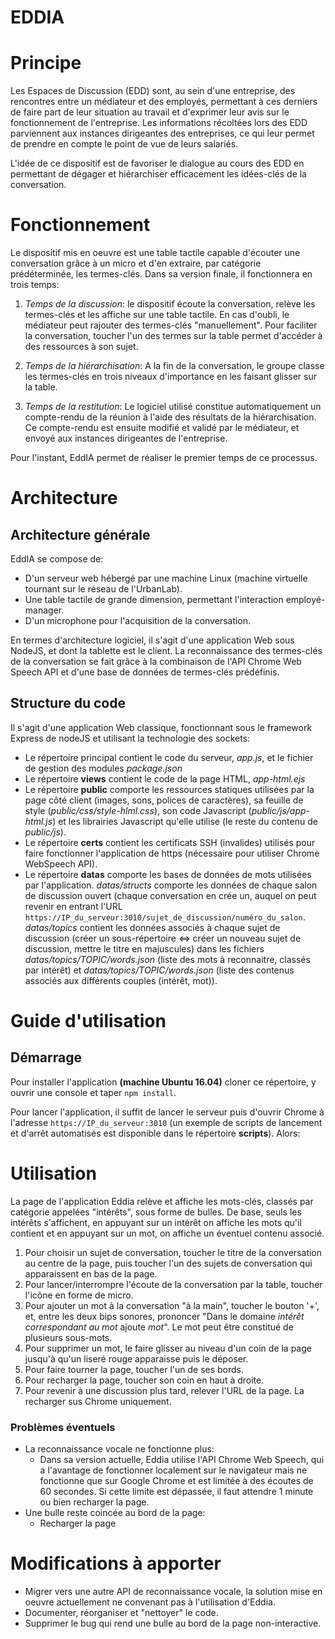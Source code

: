 # EDDIA #

# Principe #

Les Espaces de Discussion (EDD) sont, au sein d'une entreprise, des rencontres entre un médiateur et des employés, permettant à ces derniers de faire part de leur situation au travail et d'exprimer leur avis sur le fonctionnement de l'entreprise. Les informations récoltées lors des EDD parviennent aux instances dirigeantes des entreprises, ce qui leur permet de prendre en compte le point de vue de leurs salariés.

L'idée de ce dispositif est de favoriser le dialogue au cours des EDD en permettant de dégager et hiérarchiser efficacement les idées-clés de la conversation.

# Fonctionnement #

Le dispositif mis en oeuvre est une table tactile capable d'écouter une conversation grâce à un micro et d'en extraire, par catégorie prédéterminée, les termes-clés. Dans sa version finale, il fonctionnera en trois temps:

1. *Temps de la discussion*: le dispositif écoute la conversation, relève les termes-clés et les affiche sur une table tactile. En cas d'oubli, le médiateur peut rajouter des termes-clés "manuellement". Pour faciliter la conversation, toucher l'un des termes sur la table permet d'accéder à des ressources à son sujet.

2. *Temps de la hiérarchisation*: A la fin de la conversation, le groupe classe les termes-clés en trois niveaux d'importance en les faisant glisser sur la table.

3. *Temps de la restitution*: Le logiciel utilisé constitue automatiquement un compte-rendu de la réunion à l'aide des résultats de la hiérarchisation. Ce compte-rendu est ensuite modifié et validé par le médiateur, et envoyé aux instances dirigeantes de l'entreprise.

Pour l'instant, EddIA permet de réaliser le premier temps de ce processus.

# Architecture #

## Architecture générale ##

EddIA se compose de:

- D'un serveur web hébergé par une machine Linux (machine virtuelle tournant sur le réseau de l'UrbanLab).
- Une table tactile de grande dimension, permettant l'interaction employé-manager.
- D'un microphone pour l'acquisition de la conversation.

En termes d'architecture logiciel, il s'agit d'une application Web sous NodeJS, et dont la tablette est le client. La reconnaissance des termes-clés de la conversation se fait grâce à la combinaison de l'API Chrome Web Speech API et d'une base de données de termes-clés prédéfinis.

## Structure du code ##

Il s'agit d'une application Web classique, fonctionnant sous le framework Express de nodeJS et utilisant la technologie des sockets:
* Le répertoire principal contient le code du serveur, *app.js*, et le fichier de gestion des modules *package.json*
* Le répertoire **views** contient le code de la page HTML, *app-html.ejs*
* Le répertoire **public** comporte les ressources statiques utilisées par la page côté client (images, sons, polices de caractères), sa feuille de style (*public/css/style-hlml.css*), son code Javascript (*public/js/app-html.js*) et les librairies  Javascript qu'elle utilise (le reste du contenu de *public/js*).
* Le répertoire **certs** contient les certificats SSH (invalides) utilisés pour faire fonctionner l'application de https (nécessaire pour utiliser Chrome WebSpeech API).
* Le répertoire **datas** comporte les bases de données de  mots utilisées par l'application. *datas/structs* comporte les données de chaque salon de discussion ouvert (chaque conversation en crée un, auquel on peut revenir en entrant l'URL `https://IP_du_serveur:3010/sujet_de_discussion/numéro_du_salon`. *datas/topics* contient les données associés à chaque sujet de discussion (créer un sous-répertoire <=> créer un nouveau sujet de discussion, mettre le titre en majuscules) dans les fichiers *datas/topics/TOPIC/words.json* (liste des mots à reconnaitre, classés par intérêt) et *datas/topics/TOPIC/words.json* (liste des contenus associés aux différents couples (intérêt, mot)).

# Guide d'utilisation #

## Démarrage ##

Pour installer l'application **(machine Ubuntu 16.04)** cloner ce répertoire, y ouvrir une console et taper `npm install`.

Pour lancer l'application, il suffit de lancer le serveur puis d'ouvrir Chrome à l'adresse `https://IP_du_serveur:3010` (un exemple de scripts de lancement et d'arrêt automatisés est disponible dans le répertoire **scripts**). Alors:

# Utilisation #
La page de l'application Eddia relève et affiche les mots-clés, classés par catégorie appelées "intérêts", sous forme de bulles. De base, seuls les intérêts s'affichent, en appuyant sur un intérêt on affiche les mots qu'il contient et en appuyant sur un mot, on affiche un éventuel contenu associé.

1. Pour choisir un sujet de conversation, toucher le titre de la conversation au centre de la page, puis toucher l'un des sujets de conversation qui apparaissent en bas de la page.
2. Pour lancer/interrompre l'écoute de la conversation par la table, toucher l'icône en forme de micro.
3. Pour ajouter un mot à la conversation "à la main", toucher le bouton '+', et, entre les deux bips sonores, prononcer "Dans le domaine *intérêt correspondant au mot* ajoute *mot*". Le mot peut être constitué de plusieurs sous-mots.
4. Pour supprimer un mot, le faire glisser au niveau d'un coin de la page jusqu'à qu'un liseré rouge apparaisse puis le déposer.
5. Pour faire tourner la page, toucher l'un de ses bords.
6. Pour recharger la page, toucher son coin en haut à droite.
7. Pour revenir à une discussion plus tard, relever l'URL de la page. La recharger sus Chrome uniquement.

### Problèmes éventuels ###
* La reconnaissance vocale ne fonctionne plus:
    * Dans sa version actuelle, Eddia utilise l'API Chrome Web Speech, qui a l'avantage de fonctionner localement sur le navigateur mais ne fonctionne que sur Google Chrome et est limitée à des écoutes de 60 secondes. Si cette limite est dépassée, il faut attendre 1 minute ou bien recharger la page.
* Une bulle reste coincée au bord de la page:
    * Recharger la page

# Modifications à apporter #

* Migrer vers une autre API de reconnaissance vocale, la solution mise en oeuvre actuellement ne convenant pas à l'utilisation d'Eddia.
* Documenter, réorganiser et "nettoyer" le code.
* Supprimer le bug qui rend une bulle au bord de la page non-interactive.
